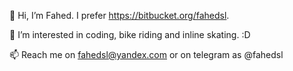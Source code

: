 👋	Hi, I’m Fahed. I prefer https://bitbucket.org/fahedsl.

👀	I’m interested in coding, bike riding and inline skating. :D
	
📫	Reach me on fahedsl@yandex.com or on telegram as @fahedsl
